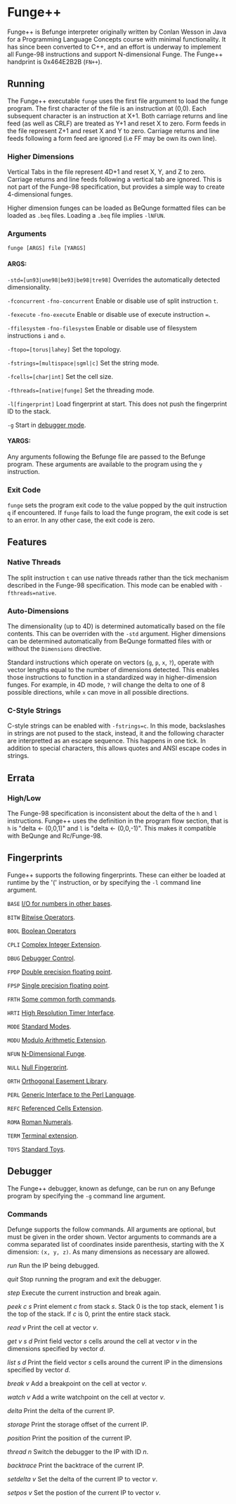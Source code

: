 # Funge++
Funge++ is Befunge interpreter originally written by Conlan Wesson in Java for a Programming Language Concepts course
with minimal functionality.  It has since been converted to C++, and an effort is underway to implement all Funge-98
instructions and support N-dimensional Funge.  The Funge++ handprint is 0x464E2B2B (`FN++`).

## Running
The Funge++ executable `funge` uses the first file argument to load the funge program.  The first character of the
file is an instruction at (0,0).  Each subsequent character is an instruction at X+1.  Both carriage returns and
line feed (as well as CRLF) are treated as Y+1 and reset X to zero.  Form feeds in the file represent Z+1 and reset
X and Y to zero.  Carriage returns and line feeds following a form feed are ignored (i.e FF may be own its own line).

### Higher Dimensions
Vertical Tabs in the file represent 4D+1 and reset X, Y, and Z to zero.  Carriage returns and line feeds
following a vertical tab are ignored.  This is not part of the Funge-98 specification, but provides a simple way to
create 4-dimensional funges.

Higher dimension funges can be loaded as BeQunge formatted files can be loaded as `.beq` files.  Loading a `.beq` file
implies `-lNFUN`.

### Arguments
`funge [ARGS] file [YARGS]`

#### ARGS:
`-std=[un93|une98|be93|be98|tre98]` Overrides the automatically detected dimensionality.

`-fconcurrent` `-fno-concurrent` Enable or disable use of split instruction `t`.

`-fexecute` `-fno-execute` Enable or disable use of execute instruction `=`.

`-ffilesystem` `-fno-filesystem` Enable or disable use of filesystem instructions `i` and `o`.

`-ftopo=[torus|lahey]` Set the topology.

`-fstrings=[multispace|sgml|c]` Set the string mode.

`-fcells=[char|int]` Set the cell size.

`-fthreads=[native|funge]` Set the threading mode.

`-l[fingerprint]` Load fingerprint at start.  This does not push the fingerprint ID to the stack.

`-g` Start in [debugger mode](#debugger).

#### YARGS:
Any arguments following the Befunge file are passed to the Befunge program.  These arguments are available to the
program using the `y` instruction.

### Exit Code
`funge` sets the program exit code to the value popped by the quit instruction `q` if encountered.  If `funge` fails
to load the funge program, the exit code is set to an error.  In any other case, the exit code is zero.

## Features

### Native Threads
The split instruction `t` can use native threads rather than the tick mechanism described in the Funge-98
specification.  This mode can be enabled with `-fthreads=native`.

### Auto-Dimensions
The dimensionality (up to 4D) is determined automatically based on the file contents.  This can be overriden with
the `-std` argument.  Higher dimensions can be determined automatically from BeQunge formatted files with or without
the `Dimensions` directive.

Standard instructions which operate on vectors (`g`, `p`, `x`, `?`), operate with vector lengths equal to the number of
dimensions detected.  This enables those instructions to function in a standardized way in higher-dimension funges.  For
example, in 4D mode, `?` will change the delta to one of 8 possible directions, while `x` can move in all possible
directions.

### C-Style Strings
C-style strings can be enabled with `-fstrings=c`.  In this mode, backslashes in strings are not pused to the stack,
instead, it and the following character are interpretted as an escape sequence.  This happens in one tick.  In addition
to special characters, this allows quotes and ANSI escape codes in strings.

## Errata
### High/Low
The Funge-98 specification is inconsistent about the delta of the `h` and `l`  instructions.  Funge++ uses the
definition in the program flow section, that is `h` is "delta <- (0,0,1)" and `l` is "delta <- (0,0,-1)".  This makes
it compatible with BeQunge and Rc/Funge-98.

## Fingerprints
Funge++ supports the following fingerprints.  These can either be loaded at runtime by the '(' instruction, or by
specifying the `-l` command line argument.

`BASE` [I/O for numbers in other bases](http://www.rcfunge98.com/rcfunge2_manual.html#BASE).

`BITW` [Bitwise Operators](doc/BITW.md).

`BOOL` [Boolean Operators](http://www.rcfunge98.com/rcfunge2_manual.html#BOOL)

`CPLI` [Complex Integer Extension](http://www.rcfunge98.com/rcfunge2_manual.html#CPLI).

`DBUG` [Debugger Control](doc/DBUG.md).

`FPDP` [Double precision floating point](http://www.rcfunge98.com/rcfunge2_manual.html#FPDP).

`FPSP` [Single precision floating point](http://www.rcfunge98.com/rcfunge2_manual.html#FPSP).

`FRTH` [Some common forth commands](http://www.rcfunge98.com/rcfunge2_manual.html#FRTH).

`HRTI` [High Resolution Timer Interface](https://github.com/catseye/Funge-98/blob/master/library/HRTI.markdown).

`MODE` [Standard Modes](https://github.com/catseye/Funge-98/blob/master/library/MODE.markdown).

`MODU` [Modulo Arithmetic Extension](https://github.com/catseye/Funge-98/blob/master/library/MODU.markdown).

`NFUN` [N-Dimensional Funge](doc/NFUN.md).

`NULL` [Null Fingerprint](https://github.com/catseye/Funge-98/blob/master/library/NULL.markdown).

`ORTH` [Orthogonal Easement Library](https://github.com/catseye/Funge-98/blob/master/library/ORTH.markdown).

`PERL` [Generic Interface to the Perl Language](https://github.com/catseye/Funge-98/blob/master/library/PERL.markdown).

`REFC` [Referenced Cells Extension](https://github.com/catseye/Funge-98/blob/master/library/REFC.markdown).

`ROMA` [Roman Numerals](https://github.com/catseye/Funge-98/blob/master/library/ROMA.markdown).

`TERM` [Terminal extension](http://www.rcfunge98.com/rcfunge2_manual.html#TERM).

`TOYS` [Standard Toys](https://github.com/catseye/Funge-98/blob/master/library/TOYS.markdown).

## Debugger
The Funge++ debugger, known as defunge, can be run on any Befunge program by specifying the `-g` command line argument.

### Commands
Defunge supports the follow commands.  All arguments are optional, but must be given in the order shown.  Vector
arguments to commands are a comma separated list of coordinates inside parenthesis, starting with the X dimension:
`(x, y, z)`.  As many dimensions as necessary are allowed.

*run*
Run the IP being debugged.

*quit*
Stop running the program and exit the debugger.

*step*
Execute the current instruction and break again.

*peek c s*
Print element *c* from stack *s*.  Stack 0 is the top stack, element 1 is the top of the stack.  If *c* is 0,
print the entire stack stack.

*read v*
Print the cell at vector *v*.

*get v s d*
Print field vector *s* cells around the cell at vector *v* in the dimensions specified by vector *d*.

*list s d*
Print the field vector *s* cells around the current IP in the dimensions specified by vector *d*.

*break v*
Add a breakpoint on the cell at vector *v*.

*watch v*
Add a write watchpoint on the cell at vector *v*.

*delta*
Print the delta of the current IP.

*storage*
Print the storage offset of the current IP.

*position*
Print the position of the current IP.

*thread n*
Switch the debugger to the IP with ID *n*.

*backtrace*
Print the backtrace of the current IP.

*setdelta v*
Set the delta of the current IP to vector *v*.

*setpos v*
Set the postion of the current IP to vector *v*.

